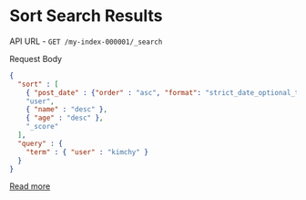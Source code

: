 # Sort Search Results

API URL - `GET /my-index-000001/_search`

Request Body
````json
{
  "sort" : [
    { "post_date" : {"order" : "asc", "format": "strict_date_optional_time_nanos"}},
    "user",
    { "name" : "desc" },
    { "age" : "desc" },
    "_score"
  ],
  "query" : {
    "term" : { "user" : "kimchy" }
  }
}
````

[Read more](https://www.elastic.co/guide/en/elasticsearch/reference/current/sort-search-results.html)